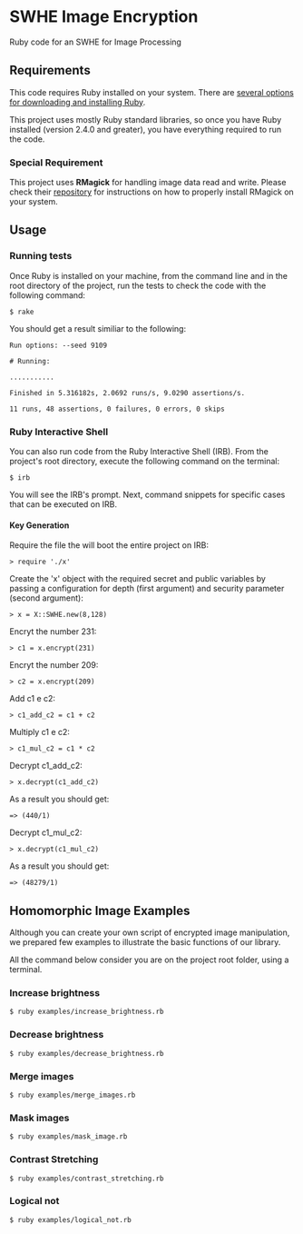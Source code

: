 # SWHE Image Encryption
Ruby code for an SWHE for Image Processing

## Requirements

This code requires Ruby installed on your system. There are [several options for downloading and installing Ruby](https://www.ruby-lang.org/en/downloads/ "Download Ruby").

This project uses mostly Ruby standard libraries, so once you have Ruby installed (version 2.4.0 and greater), you have everything required to run the code.

### Special Requirement

This project uses **RMagick** for handling image data read and write. Please check their [repository](https://github.com/rmagick/rmagick) for instructions on how to properly install RMagick on your system.

## Usage

### Running tests

Once Ruby is installed on your machine, from the command line and in the root directory of the project, run the tests to check the code with the following command:

`$ rake`

You should get a result similiar to the following:

```console
Run options: --seed 9109

# Running:

...........

Finished in 5.316182s, 2.0692 runs/s, 9.0290 assertions/s.

11 runs, 48 assertions, 0 failures, 0 errors, 0 skips
```

### Ruby Interactive Shell

You can also run code from the Ruby Interactive Shell (IRB). From the project's root directory, execute the following command on the terminal:

`$ irb`

You will see the IRB's prompt. Next, command snippets for specific cases that can be executed on IRB.

#### Key Generation

Require the file the will boot the entire project on IRB:

`> require './x'`

Create the 'x' object with the required secret and public variables by passing a configuration for depth (first argument) and security parameter (second argument):

`> x = X::SWHE.new(8,128)`

Encryt the number 231:

`> c1 = x.encrypt(231)`

Encryt the number 209:

`> c2 = x.encrypt(209)`

Add c1 e c2:

`> c1_add_c2 = c1 + c2`

Multiply c1 e c2:

`> c1_mul_c2 = c1 * c2`

Decrypt c1_add_c2:

`> x.decrypt(c1_add_c2)`

As a result you should get:

`=> (440/1)`

Decrypt c1_mul_c2:

`> x.decrypt(c1_mul_c2)`

As a result you should get:

`=> (48279/1)`

## Homomorphic Image Examples

Although you can create your own script of encrypted image manipulation, we prepared few examples to illustrate the basic functions of our library.

All the command below consider you are on the project root folder, using a terminal.

### Increase brightness

`$ ruby examples/increase_brightness.rb`

### Decrease brightness

`$ ruby examples/decrease_brightness.rb`

### Merge images

`$ ruby examples/merge_images.rb`

### Mask images

`$ ruby examples/mask_image.rb`

### Contrast Stretching

`$ ruby examples/contrast_stretching.rb`

### Logical not

`$ ruby examples/logical_not.rb`
